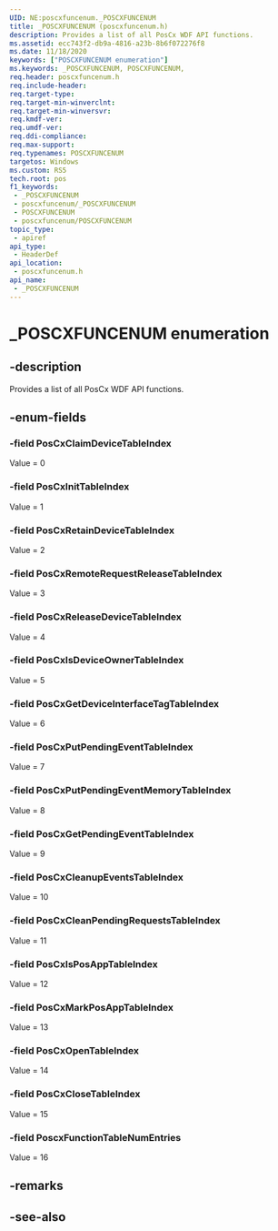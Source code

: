```yaml
---
UID: NE:poscxfuncenum._POSCXFUNCENUM
title: _POSCXFUNCENUM (poscxfuncenum.h)
description: Provides a list of all PosCx WDF API functions.
ms.assetid: ecc743f2-db9a-4816-a23b-8b6f072276f8
ms.date: 11/18/2020
keywords: ["POSCXFUNCENUM enumeration"]
ms.keywords: _POSCXFUNCENUM, POSCXFUNCENUM,
req.header: poscxfuncenum.h
req.include-header: 
req.target-type: 
req.target-min-winverclnt: 
req.target-min-winversvr: 
req.kmdf-ver: 
req.umdf-ver: 
req.ddi-compliance: 
req.max-support: 
req.typenames: POSCXFUNCENUM
targetos: Windows
ms.custom: RS5
tech.root: pos
f1_keywords:
 - _POSCXFUNCENUM
 - poscxfuncenum/_POSCXFUNCENUM
 - POSCXFUNCENUM
 - poscxfuncenum/POSCXFUNCENUM
topic_type:
 - apiref
api_type:
 - HeaderDef
api_location:
 - poscxfuncenum.h
api_name:
 - _POSCXFUNCENUM
---
```


# _POSCXFUNCENUM enumeration

## -description

Provides a list of all PosCx WDF API functions.

## -enum-fields

### -field PosCxClaimDeviceTableIndex

Value = 0

### -field PosCxInitTableIndex

Value = 1

### -field PosCxRetainDeviceTableIndex

Value = 2

### -field PosCxRemoteRequestReleaseTableIndex

Value = 3

### -field PosCxReleaseDeviceTableIndex

Value = 4

### -field PosCxIsDeviceOwnerTableIndex

Value = 5

### -field PosCxGetDeviceInterfaceTagTableIndex

Value = 6

### -field PosCxPutPendingEventTableIndex

Value = 7

### -field PosCxPutPendingEventMemoryTableIndex

Value = 8

### -field PosCxGetPendingEventTableIndex

Value = 9

### -field PosCxCleanupEventsTableIndex

Value = 10

### -field PosCxCleanPendingRequestsTableIndex

Value = 11

### -field PosCxIsPosAppTableIndex

Value = 12

### -field PosCxMarkPosAppTableIndex

Value = 13

### -field PosCxOpenTableIndex

Value = 14

### -field PosCxCloseTableIndex

Value = 15

### -field PoscxFunctionTableNumEntries

Value = 16

## -remarks

## -see-also
